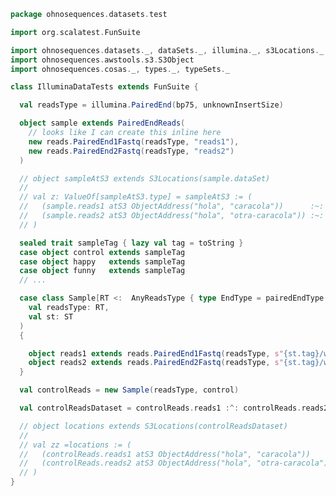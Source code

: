 
```scala
package ohnosequences.datasets.test

import org.scalatest.FunSuite

import ohnosequences.datasets._, dataSets._, illumina._, s3Locations._
import ohnosequences.awstools.s3.S3Object
import ohnosequences.cosas._, types._, typeSets._

class IlluminaDataTests extends FunSuite {

  val readsType = illumina.PairedEnd(bp75, unknownInsertSize)

  object sample extends PairedEndReads(
    // looks like I can create this inline here
    new reads.PairedEnd1Fastq(readsType, "reads1"),
    new reads.PairedEnd2Fastq(readsType, "reads2")
  )

  // object sampleAtS3 extends S3Locations(sample.dataSet)
  //
  // val z: ValueOf[sampleAtS3.type] = sampleAtS3 := (
  //   (sample.reads1 atS3 ObjectAddress("hola", "caracola"))      :~:
  //   (sample.reads2 atS3 ObjectAddress("hola", "otra-caracola")) :~: ∅
  // )

  sealed trait sampleTag { lazy val tag = toString }
  case object control extends sampleTag
  case object happy   extends sampleTag
  case object funny   extends sampleTag
  // ...

  case class Sample[RT <:  AnyReadsType { type EndType = pairedEndType }, ST <: sampleTag](
    val readsType: RT,
    val st: ST
  )
  {

    object reads1 extends reads.PairedEnd1Fastq(readsType, s"{st.tag}/whatever1")
    object reads2 extends reads.PairedEnd2Fastq(readsType, s"{st.tag}/whatever2")
  }

  val controlReads = new Sample(readsType, control)

  val controlReadsDataset = controlReads.reads1 :^: controlReads.reads2 :^: DNil

  // object locations extends S3Locations(controlReadsDataset)
  //
  // val zz =locations := (
  //   (controlReads.reads1 atS3 ObjectAddress("hola", "caracola"))      :~:
  //   (controlReads.reads2 atS3 ObjectAddress("hola", "otra-caracola")) :~: ∅
  // )
}

```




[main/scala/dataSets.scala]: ../../main/scala/dataSets.scala.md
[main/scala/fileData.scala]: ../../main/scala/fileData.scala.md
[main/scala/fileLocations.scala]: ../../main/scala/fileLocations.scala.md
[main/scala/illumina.scala]: ../../main/scala/illumina.scala.md
[main/scala/s3Locations.scala]: ../../main/scala/s3Locations.scala.md
[test/scala/Datasets.scala]: Datasets.scala.md
[test/scala/FileData.scala]: FileData.scala.md